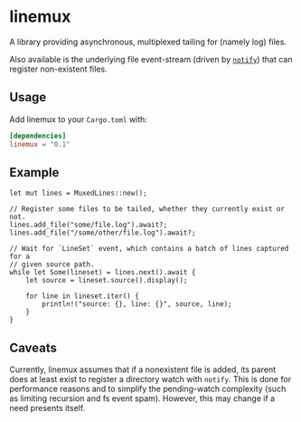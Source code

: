 
# linemux

A library providing asynchronous, multiplexed tailing for (namely log) files.

Also available is the underlying file event-stream (driven by [`notify`](https://crates.io/crates/notify))
that can register non-existent files.

## Usage

Add linemux to your `Cargo.toml` with:

```toml
[dependencies]
linemux = "0.1"
```

## Example

```rust,no_run
let mut lines = MuxedLines::new();

// Register some files to be tailed, whether they currently exist or not.
lines.add_file("some/file.log").await?;
lines.add_file("/some/other/file.log").await?;

// Wait for `LineSet` event, which contains a batch of lines captured for a
// given source path.
while let Some(lineset) = lines.next().await {
    let source = lineset.source().display();

    for line in lineset.iter() {
        println!("source: {}, line: {}", source, line);
    }
}
```

## Caveats

Currently, linemux assumes that if a nonexistent file is added, its parent does
at least exist to register a directory watch with `notify`. This is done for
performance reasons and to simplify the pending-watch complexity (such as
limiting recursion and fs event spam). However, this may change if a need
presents itself.
